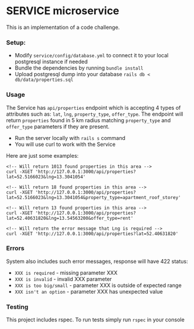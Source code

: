 # SERVICE microservice

This is an implementation of a code challenge.

### Setup:

- Modify `service/config/database.yml` to connect it to your local postgresql instance if needed
- Bundle the dependencies by running `bundle install`
- Upload postgresql dump into your database `rails db < db/data/properties.sql`

### Usage

The Service has `api/properties` endpoint which is accepting 4 types of attributes such as: `lat`, `lng`, `property_type`, `offer_type`. The endpoint will return `properties` found in 5 km radius matching `property_type` and `offer_type` parameters if they are present.

- Run the server locally with `rails s` command
- You will use curl to work with the Service

Here are just some examples:

```
<!-- Will return 1013 found properties in this area -->
curl -XGET 'http://127.0.0.1:3000/api/properties?lat=52.5166023&lng=13.3041054'
```

```
<!-- Will return 18 found properties in this area -->
curl -XGET 'http://127.0.0.1:3000/api/properties?lat=52.5166023&lng=13.3041054&property_type=apartment_roof_storey'
```

```
<!-- Will return 13 found properties in this area -->
curl -XGET 'http://127.0.0.1:3000/api/properties?lat=52.40631820&lng=13.54563200&offer_type=rent'
```

```
<!-- Will return the error message that Lng is required -->
curl -XGET 'http://127.0.0.1:3000/api/properties?lat=52.40631820'
```

### Errors

System also includes such error messages, response will have 422 status:
- `XXX is required` - missing parameter XXX
- `XXX is invalid` - invalid XXX parameter
- `XXX is too big/small` - parameter XXX is outside of expected range
- `XXX isn't an option` - parameter XXX has unexpected value

### Testing

This project includes rspec. To run tests simply run `rspec` in your console
